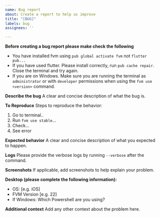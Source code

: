 ```yaml
---
name: Bug report
about: Create a report to help us improve
title: "[BUG]"
labels: bug
assignees: ''

---
```


**Before creating a bug report please make check the following**
- You have installed fvm using `pub global activate fvm` not `flutter pub...`
- If you have used flutter. Please install correctly, run `pub cache repair`. Close the terminal and try again.
- If you are on Windows. Make sure you are running the terminal as `administrator` or with `developer` permissions when using the `fvm use <version>` command.

**Describe the bug**
A clear and concise description of what the bug is. 

**To Reproduce**
Steps to reproduce the behavior:
1. Go to terminal..
2. Run `fvm use stable`...
3. Check...
4. See error

**Expected behavior**
A clear and concise description of what you expected to happen.

**Logs**
Please provide the verbose logs by running `--verbose` after the command.

**Screenshots**
If applicable, add screenshots to help explain your problem.

**Desktop (please complete the following information):**
 - OS: [e.g. iOS]
 - FVM Version [e.g. 22]
 - If Windows: Which Powershell are you using?

**Additional context**
Add any other context about the problem here.

